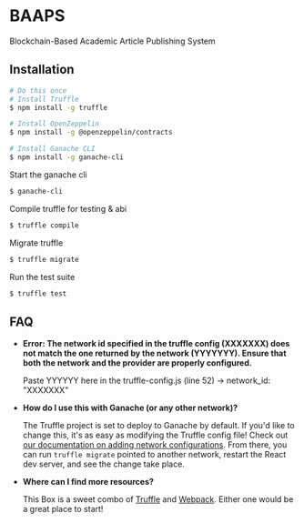 # BAAPS

Blockchain-Based Academic Article Publishing System

## Installation

```sh
# Do this once
# Install Truffle
$ npm install -g truffle

# Install OpenZeppelin
$ npm install -g @openzeppelin/contracts

# Install Ganache CLI
$ npm install -g ganache-cli
```

Start the ganache cli

```sh
$ ganache-cli
```

Compile truffle for testing & abi

```sh
$ truffle compile
```

Migrate truffle

```sh
$ truffle migrate
```

Run the test suite

```sh
$ truffle test
```

## FAQ

- **Error: The network id specified in the truffle config (XXXXXXX) does not match the one returned by the network (YYYYYYY). Ensure that both the network and the provider are properly configured.**

  Paste YYYYYY here in the truffle-config.js (line 52) -> network_id: "XXXXXXX"

- **How do I use this with Ganache (or any other network)?**

  The Truffle project is set to deploy to Ganache by default. If you'd like to change this, it's as easy as modifying the Truffle config file! Check out [our documentation on adding network configurations](https://trufflesuite.com/docs/truffle/reference/configuration/#networks). From there, you can run `truffle migrate` pointed to another network, restart the React dev server, and see the change take place.

- **Where can I find more resources?**

  This Box is a sweet combo of [Truffle](https://trufflesuite.com) and [Webpack](https://webpack.js.org). Either one would be a great place to start!
